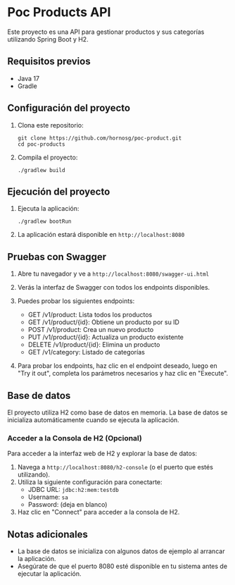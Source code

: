 # Poc Products API

Este proyecto es una API para gestionar productos y sus categorías utilizando Spring Boot y H2.

## Requisitos previos

- Java 17
- Gradle

## Configuración del proyecto

1. Clona este repositorio:
   ```
   git clone https://github.com/hornosg/poc-product.git
   cd poc-products
   ```

2. Compila el proyecto:
   ```
   ./gradlew build
   ```

## Ejecución del proyecto

1. Ejecuta la aplicación:
   ```
   ./gradlew bootRun
   ```

2. La aplicación estará disponible en `http://localhost:8080`

## Pruebas con Swagger

1. Abre tu navegador y ve a `http://localhost:8080/swagger-ui.html`

2. Verás la interfaz de Swagger con todos los endpoints disponibles.

3. Puedes probar los siguientes endpoints:
   - GET /v1/product: Lista todos los productos
   - GET /v1/product/{id}: Obtiene un producto por su ID
   - POST /v1/product: Crea un nuevo producto
   - PUT /v1/product/{id}: Actualiza un producto existente
   - DELETE /v1/product/{id}: Elimina un producto
   - GET /v1/category: Listado de categorías

4. Para probar los endpoints, haz clic en el endpoint deseado, luego en "Try it out", completa los parámetros necesarios y haz clic en "Execute".

## Base de datos

El proyecto utiliza H2 como base de datos en memoria. La base de datos se inicializa automáticamente cuando se ejecuta la aplicación.

### Acceder a la Consola de H2 (Opcional)

Para acceder a la interfaz web de H2 y explorar la base de datos:

1. Navega a `http://localhost:8080/h2-console` (o el puerto que estés utilizando).
2. Utiliza la siguiente configuración para conectarte:
   - JDBC URL: `jdbc:h2:mem:testdb`
   - Username: `sa`
   - Password: (deja en blanco)
3. Haz clic en "Connect" para acceder a la consola de H2.

## Notas adicionales

- La base de datos se inicializa con algunos datos de ejemplo al arrancar la aplicación.
- Asegúrate de que el puerto 8080 esté disponible en tu sistema antes de ejecutar la aplicación.